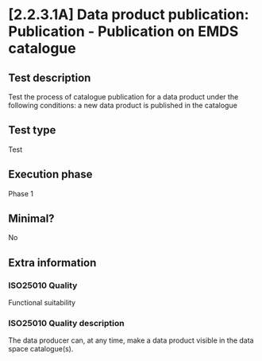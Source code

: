 
# [2.2.3.1A] Data product publication: Publication - Publication on EMDS catalogue
 
## Test description
Test the process of catalogue publication for a data product under the following conditions: a new data product is published in the catalogue
 
## Test type
Test
 
## Execution phase
Phase 1
 
## Minimal?
No
 
## Extra information
### ISO25010 Quality
Functional suitability
### ISO25010 Quality description
The data producer can, at any time, make a data product visible in the data space catalogue(s).
    